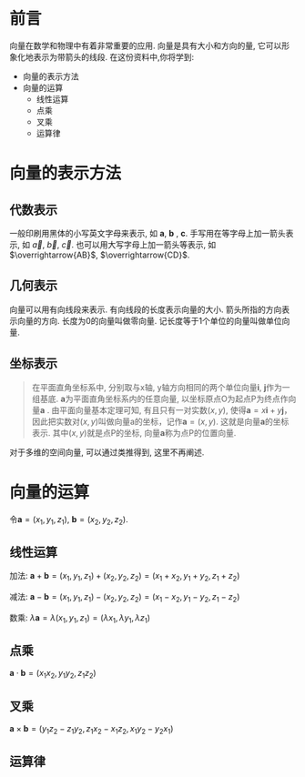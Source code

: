 # 前言

向量在数学和物理中有着非常重要的应用.
向量是具有大小和方向的量, 它可以形象化地表示为带箭头的线段.
在这份资料中,你将学到:

+ 向量的表示方法
+ 向量的运算
  + 线性运算
  + 点乘
  + 叉乘
  + 运算律

# 向量的表示方法

## 代数表示

一般印刷用黑体的小写英文字母来表示, 如 $\mathbf{a}$, $\mathbf{b}$ , $\mathbf{c}$.
手写用在等字母上加一箭头表示, 如 $\vec{a}$, $\vec{b}$, $\vec{c}$.
也可以用大写字母上加一箭头等表示, 如 $\overrightarrow{AB}$, $\overrightarrow{CD}$.

## 几何表示

向量可以用有向线段来表示. 有向线段的长度表示向量的大小. 箭头所指的方向表示向量的方向.
长度为0的向量叫做零向量. 记长度等于1个单位的向量叫做单位向量.

## 坐标表示

>在平面直角坐标系中, 分别取与x轴, y轴方向相同的两个单位向量$\mathbf{i}$, $\mathbf{j}$作为一组基底. $\mathbf{a}$为平面直角坐标系内的任意向量, 以坐标原点O为起点P为终点作向量$\mathbf{a}$ . 由平面向量基本定理可知, 有且只有一对实数$(x, y)$, 使得$\mathbf{a} = x\mathbf{i} + y\mathbf{j}$，因此把实数对$(x, y)$叫做向量a的坐标，记作$\mathbf{a} = (x,y)$. 这就是向量$\mathbf{a}$的坐标表示. 其中$(x,y)$就是点P的坐标, 向量$\mathbf{a}$称为点P的位置向量.

对于多维的空间向量, 可以通过类推得到, 这里不再阐述.

# 向量的运算

令$\mathbf{a} = (x_1, y_1, z_1)$, $\mathbf{b} = (x_2, y_2, z_2)$.

## 线性运算

加法:
$\mathbf{a} + \mathbf{b} = (x_1, y_1, z_1) + (x_2, y_2, z_2) = (x_1 + x_2, y_1 + y_2, z_1 + z_2)$

减法:
$\mathbf{a} - \mathbf{b} = (x_1, y_1, z_1) - (x_2, y_2, z_2) = (x_1 - x_2, y_1 - y_2, z_1 - z_2)$

数乘:
$\lambda\mathbf{a} = \lambda(x_1, y_1, z_1) = (\lambda x_1, \lambda y_1, \lambda z_1)$

## 点乘

$\mathbf{a} \cdot \mathbf{b} = (x_1x_2, y_1y_2, z_1z_2)$

## 叉乘

$\mathbf{a} \times \mathbf{b} = (y_1z_2 - z_1y_2, z_1x_2 - x_1z_2, x_1y_2-y_2x_1)$

## 运算律

